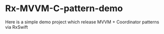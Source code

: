 # Rx-MVVM-C-pattern-demo

Here is a simple demo project which release MVVM + Coordinator patterns via RxSwift
